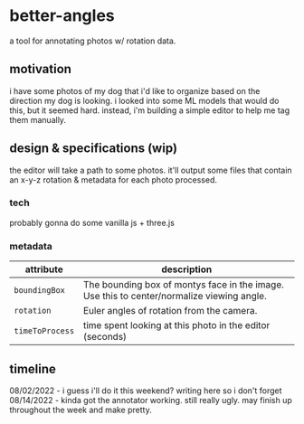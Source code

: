 # better-angles
a tool for annotating photos w/ rotation data.

## motivation

i have some photos of my dog that i'd like to organize based on the direction my dog is looking. i looked into some ML models that would do this, but it seemed hard. instead, i'm building a simple editor to help me tag them manually.

## design & specifications (wip)

the editor will take a path to some photos. it'll output some files that contain an x-y-z rotation & metadata for each photo processed.

### tech
probably gonna do some vanilla js + three.js 

### metadata

| attribute | description |
|-----------|-------------|
|`boundingBox`| The bounding box of montys face in the image. Use this to center/normalize viewing angle. |
| `rotation` | Euler angles of rotation from the camera. |
| `timeToProcess` | time spent looking at this photo in the editor (seconds) |


## timeline

08/02/2022 - i guess i'll do it this weekend? writing here so i don't forget
08/14/2022 - kinda got the annotator working. still really ugly. may finish up throughout the week and make pretty.
